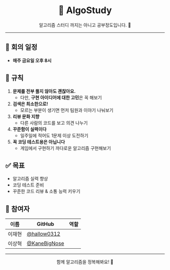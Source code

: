 <h1 align="center">📘 AlgoStudy</h1>

<p align="center">알고리즘 스터디 까지는 아니고 공부정도입니다. 💪</p>

---

## 📅 회의 일정

- **매주 금요일 오후 8시** 

## 📌 규칙

1. **문제를 전부 풀지 않아도 괜찮아요.**  
   - 다만, **구현 아이디어에 대한 고민**은 꼭 해보기
2. **검색은 최소한으로!**  
   - 모르는 부분이 생기면 먼저 팀원과 이야기 나눠보기
3. **리뷰 문화 지향**  
   - 다른 사람의 코드를 보고 의견 나누기
4. **꾸준함이 실력이다**  
   - 일주일에 적어도 1문제 이상 도전하기
5. **꼭 코딩 테스트용은 아닙니다**
   - 게임에서 구현하기 까다로운 알고리즘 구현해보기 

## ✅ 목표

- 알고리즘 실력 향상
- 코딩 테스트 준비
- 꾸준한 코드 리뷰 & 소통 능력 키우기

## 👥 참여자

| 이름 | GitHub | 역할 |
|------|--------|------|
| 이재현 | [@hallow0312](https://github.com/hallow0312) |   |
| 이상혁 | [@KaneBigNose](https://github.com/KaneBigNose) |   |


---

<p align="center">
  함께 알고리즘을 정복해봐요! 🚀
</p>
